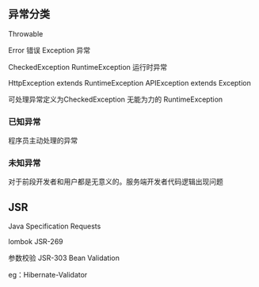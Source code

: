## 异常分类

Throwable

Error 错误
Exception 异常

CheckedException 
RuntimeException 运行时异常

HttpException extends RuntimeException
APIException extends Exception

可处理异常定义为CheckedException
无能为力的 RuntimeException

### 已知异常

程序员主动处理的异常 

### 未知异常

对于前段开发者和用户都是无意义的。服务端开发者代码逻辑出现问题

## JSR
Java Specification Requests

lombok JSR-269

参数校验 JSR-303 Bean Validation

eg：Hibernate-Validator
